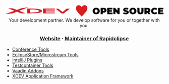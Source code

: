 <div align="center">
  <img alt="XDEV Logo" src="/profile/xdev-open-source.svg"></img>
  Your development partner. We develop software for you or together with you.
  <h3>
    <a href="https://xdev.software">Website</a>
     · 
    <a href="https://github.com/RapidClipse">Maintainer of Rapidclipse</a>
  </h3>
</div>

<ul>
  <li><a href="https://github.com/xdev-software?q=jcon&sort=stargazers">Conference Tools</a></li>
  <li><a href="https://github.com/xdev-software?q=eclipse-store&sort=stargazers">EclipseStore/Microstream Tools</a></li>
  <li><a href="https://github.com/xdev-software?q=intellij-plugin&sort=stargazers">IntelliJ Plugins</a></li>
  <li><a href="https://github.com/xdev-software?q=testcontainers&sort=stargazers">Testcontainer Tools</a></li>
  <li><a href="https://github.com/xdev-software?q=vaadin&sort=stargazers">Vaadin Addons</a></li>
  <li><a href="https://github.com/xdev-software?q=xdev-application-framework&sort=stargazers">XDEV Application Framework</a></li>
</ul>
